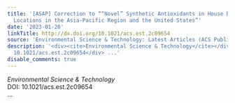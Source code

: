 ```yaml
---
title: '[ASAP] Correction to ““Novel” Synthetic Antioxidants in House Dust from Multiple
  Locations in the Asia-Pacific Region and the United States”'
date: '2023-01-20'
linkTitle: http://dx.doi.org/10.1021/acs.est.2c09654
source: 'Environmental Science & Technology: Latest Articles (ACS Publications)'
description: '<div><cite>Environmental Science & Technology</cite></div><div>DOI:
  10.1021/acs.est.2c09654</div> ...'
disable_comments: true
---
```

<div><cite>Environmental Science & Technology</cite></div><div>DOI: 10.1021/acs.est.2c09654</div> ...